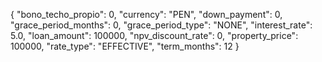 {
  "bono_techo_propio": 0,
  "currency": "PEN",
  "down_payment": 0,
  "grace_period_months": 0,
  "grace_period_type": "NONE",
  "interest_rate": 5.0,
  "loan_amount": 100000,
  "npv_discount_rate": 0,
  "property_price": 100000,
  "rate_type": "EFFECTIVE",
  "term_months": 12
}